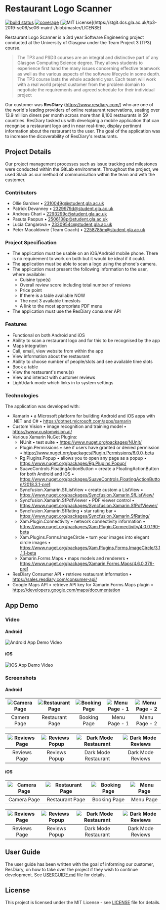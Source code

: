 # Restaurant Logo Scanner 
[![build status](https://stgit.dcs.gla.ac.uk/tp3-2019-se06/se06-main/badges/master/pipeline.svg)](https://stgit.dcs.gla.ac.uk/tp3-2019-se06/se06-main/commits/master)
[![coverage](https://stgit.dcs.gla.ac.uk/tp3-2019-se06/se06-main/badges/master/coverage.svg)](https://stgit.dcs.gla.ac.uk/tp3-2019-se06/se06-main/commits/master)
[![MIT License](https://img.shields.io/apm/l/atomic-design-ui.svg?)](https://stgit.dcs.gla.ac.uk/tp3-2019-se06/se06-main/-/blob/master/LICENSE)

Restaurant Logo Scanner is a 3rd year Software Engineering project conducted at the University of Glasgow under the Team Project 3 (TP3) course.

> The TP3 and PSD3 courses are an integral and distinctive part of any Glasgow Computing Science degree. They allows students to experience ﬁrst hand the many issues concerning eﬀective teamwork as well as the various aspects of the software lifecycle in some depth. The TP3 course lasts the whole academic year. Each team will work with a real world project customer from the problem domain to negotiate the requirements and agreed schedule for their individual project

Our customer was **ResDiary** (https://www.resdiary.com/) who are one of the world's leading providers of online restaurant reservations, seating over 13.9 million diners per month across more than 8,100 restaurants in 59 countries. ResDiary tasked us with developing a mobile application that can recognise a restaurant logo and in near real-time, display pertinent information about the restaurant to the user. The goal of the application was to increase the dicoverability of ResDiary's restaurants.

## Project Details
Our project management processes such as issue tracking and milestones were conducted within the GitLab environment. Throughout the project, we used Slack as our method of communication within the team and with the customer.

### Contributors
* Ollie Gardner • 2310049g@student.gla.ac.uk  
* Patrick Devanney • 2329979d@student.gla.ac.uk  
* Andreas Chari • 2293299c@student.gla.ac.uk  
* Pasuta Paopun • 2506138p@student.gla.ac.uk  
* Lucia Cangarova • 2330954c@student.gla.ac.uk  
* Peter Macaldowie (Team Coach) • 2258785m@student.gla.ac.uk  

### Project Specification
* The application must be usable on an iOS/Android mobile phone. There is no requirement to work on both but it would be ideal if it could.
* The application must be able to scan a logo using the phone's camera. 
* The application must present the following information to the user, where available:
    * Cuisine type(s)
    * Overall review score including total number of reviews
    * Price point
    * If there is a table available NOW
    * The next 3 available timeslots
    * A link to the most appropriate PDF menu
* The application must use the ResDiary consumer API

### Features
* Functional on both Android and iOS
* Ability to scan a restaurant logo and for this to be recognised by the app
* Maps integration
* Call, email, view website from within the app
* View information about the restaurant
* Ability to choose number of people/slots and see available time slots
* Book a table
* View the restaurant's menu(s)
* View and interact with customer reviews
* Light/dark mode which links in to system settings

### Technologies
The application was developed with:
* Xamarin • a Microsoft platform for building Android and iOS apps with .NET and C# • https://dotnet.microsoft.com/apps/xamarin
* Custom Vision • image recognition and training model • https://www.customvision.ai/
* Various Xamarin NuGet Plugins:
  * NUnit • test suite • https://www.nuget.org/packages/NUnit/
  * Plugin.Permissions • see if users have granted or denied permission • https://www.nuget.org/packages/Plugin.Permissions/6.0.0-beta
  * Rg.Plugins.Popup • allows you to open any page as a popup • https://www.nuget.org/packages/Rg.Plugins.Popup/
  * SuaveControls.FloatingActionButton • create a FloatingActionButton for both Android and iOS • https://www.nuget.org/packages/SuaveControls.FloatingActionButton/2018.3.1-pre1
  * Syncfusion.Xamarin.SfListView • create custom a ListView • https://www.nuget.org/packages/Syncfusion.Xamarin.SfListView/
  * Syncfusion.Xamarin.SfPdfViewer • PDF viewer control • https://www.nuget.org/packages/Syncfusion.Xamarin.SfPdfViewer/
  * Syncfusion.Xamarin.SfRating • star rating bar • https://www.nuget.org/packages/Syncfusion.Xamarin.SfRating/
  * Xam.Plugin.Connectivity • network connectivity information • https://www.nuget.org/packages/Xam.Plugin.Connectivity/4.0.0.190-beta
  * Xam.Plugins.Forms.ImageCircle • turn your images into elegant circle images • https://www.nuget.org/packages/Xam.Plugins.Forms.ImageCircle/3.1.1.1-beta
  * Xamarin.Forms.Maps • maps models and renderers • https://www.nuget.org/packages/Xamarin.Forms.Maps/4.6.0.379-pre1
* ResDiary Consumer API • retrieve restaurant information • https://sales.resdiary.com/consumer-api/
* Google Maps API • retrieve API key for Xamarin.Forms.Maps plugin • https://developers.google.com/maps/documentation

## App Demo
### Video
#### Android
![Android App Demo Video](https://www.youtube.com/?gl=GB&hl=en-GB)
#### iOS
![iOS App Demo Video](https://www.youtube.com/?gl=GB&hl=en-GB)

### Screenshots
#### Android
| ![Camera Page](https://i.imgur.com/WHkab6p.jpg) | ![Restaurant Page](https://i.imgur.com/57xhmAb.jpg) | ![Booking Page](https://i.imgur.com/zcYk8SS.jpg) | ![Menu Page - 1](https://i.imgur.com/VODsdpr.jpg) | ![Menu Page - 2](https://i.imgur.com/ltZyFsn.jpg) |
|:---:|:---:|:---:|:---:| :---: |
| Camera Page | Restaurant Page | Booking Page | Menu Page - 1 | Menu Page - 2 |

| ![Reviews Page](https://i.imgur.com/LxMDJ8V.jpg) | ![Reviews Popup](https://i.imgur.com/FU6Gioy.jpg) | ![Dark Mode Restaurant](https://i.imgur.com/9EhPqla.jpg) | ![Dark Mode Reviews](https://i.imgur.com/vWd1ti0.jpg) |
|:---:|:---:|:---:|:---:|
| Reviews Page | Reviews Popup | Dark Mode Restaurant | Dark Mode Reviews|

#### iOS
| ![Camera Page](https://i.imgur.com/E6TpEQv.png) | ![Restaurant Page](https://i.imgur.com/xQEaTEs.png) | ![Booking Page](https://i.imgur.com/QmfcBbQ.png) | ![Menu Page](https://i.imgur.com/DZClzwz.png) |
|:---:|:---:|:---:|:---:|
| Camera Page | Restaurant Page | Booking Page | Menu Page |

| ![Reviews Page](https://i.imgur.com/xV9tqT9.png) | ![Reviews Popup](https://i.imgur.com/RJufHGm.png) | ![Dark Mode Restaurant](https://i.imgur.com/SLPy8Tj.png) | ![Dark Mode Reviews](https://i.imgur.com/8x1onE2.png) |
|:---:|:---:|:---:|:---:|
| Reviews Page | Reviews Popup | Dark Mode Restaurant | Dark Mode Reviews|

## User Guide
The user guide has been written with the goal of informing our customer, ResDiary, on how to take over the project if they wish to continue development. See [USERGUIDE.md](USERGUIDE.md) file for details.

## License
This project is licensed under the MIT License - see [LICENSE](LICENSE) file for details.
